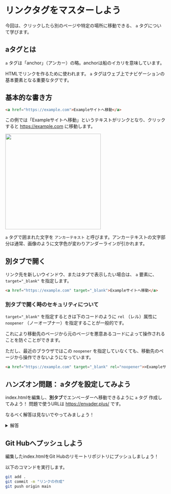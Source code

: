 # リンクタグをマスターしよう

今回は、クリックしたら別のページや特定の場所に移動できる、 `a` タグについて学びます。

## aタグとは


`a` タグは「anchor」（アンカー）の略。anchorは船のイカリを意味しています。

HTMLでリンクを作るために使われます。 `a` タグはウェブ上でナビゲーションの基本要素となる重要なタグです。

## 基本的な書き方


```html
<a href="https://example.com">Exampleサイトへ移動</a>
```

この例では「Exampleサイトへ移動」というテキストがリンクとなり、クリックすると https://example.com に移動します。

<img src="https://github.com/user-attachments/assets/060be733-e656-48a1-9ae5-d17fd3086378" width=300>

`a` タグで囲まれた文字を `アンカーテキスト` と呼びます。アンカーテキストの文字部分は通常、画像のように文字色が変わりアンダーラインが引かれます。

## 別タブで開く


リンク先を新しいウインドウ、またはタブで表示したい場合は、 `a` 要素に、 `target="_blank"` を指定します。

```html
<a href="https://example.com" target="_blank">Exampleサイトへ移動</a>
```

### 別タブで開く時のセキュリティについて

`target="_blank"` を指定するときは下のコードのように `rel` （レル）属性に `noopener` （ノーオープナー）を指定することが一般的です。

これにより移動先のページから元のページを悪意あるコードによって操作されることを防ぐことができます。

ただし、最近のブラウザではこの `noopener` を指定していなくても、移動先のページから操作できないようになっています。

```html
<a href="https://example.com" target="_blank" rel="noopener">>Exampleサイトへ移動</a>
```

## ハンズオン問題： aタグを設定してみよう


index.htmlを編集し、**別タブ**でエンベーダーへ移動できるように `a` タグ 作成してみよう！
問題で使うURLは https://envader.plus/ です。

なるべく解答は見ないでやってみましょう！

<details>
<summary>解答</summary>

```html
<h1>エンベーダーでLinuxを学ぼう</h1>

<!-- 新しいタブでエンベーダーを開くリンク -->
<a href="https://envader.plus/" target="_blank">
  エンベーダーでLinuxを学ぶ
</a>
```
</details>

## Git Hubへプッシュしよう


編集したindex.htmlをGit Hubのリモートリポジトリにプッシュしましょう！

以下のコマンドを実行します。

```bash
git add .
git commit -m "リンクの作成"
git push origin main
```
